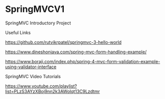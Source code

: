 # SpringMVCV1
SpringMVC Introductory Project

Useful Links 

https://github.com/rutvikrpatel/springmvc-3-hello-world

https://www.dineshonjava.com/spring-mvc-form-handling-example/

https://www.boraji.com/index.php/spring-4-mvc-form-validation-example-using-validator-interface

SpringMVC Video Tutorials

https://www.youtube.com/playlist?list=PLzS3AYzXBoj9nn2k3AWoIqt13C9Lzdtmr
